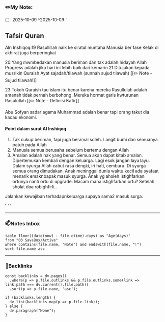 ### ✏️My Note:
- [ ] 2025-10-09 ^2025-10-09
'
 ## Tafsir Quran
 Aln Inshiqoq:19
 Rasullillah naik ke siratul muntaha
 Manusia ber fase
 Kelak di akhirat juga berperingkat

20
Yang mwmbedakan manusia beriman dan tak adalah hidayah Allah
Progress adalah jika hari ini lebih baik dari kemarin
 21
 Ditujukan kepada musrikin Quraish
 Ayat sajadah/tilawah (sunnah sujud tilawah)
 [[✏️ Note - Sujud tilawah!]]

23
Tokoh Quraish tau islam itu benar karena mereka Rasullulah adalah amanah tidak pernah berbohong.
Mereka hormat garis kwturunan Rasulullah
[[✏️ Note - Definisi Kafir]]

Abu Sofyan sadar agama Muhammad adalah benar tapi orang takut dia kacau ekonomi. 

#### Point dalam surat Al Inshiqoq
1. Tak cukup beriman, tapi juga beramal soleh. Langit bumi dan semuanya patuh pada Allah
2. Manusia semua berusaha sebelum bertemu dengan Allah
3. Amalan adalah hak yang benar. Semua akan dapat kitab amalan. Dipertemukan kembali dengan keluarga. Lagi esok jangan layu layu. 
Dalam syurga Allah cabut rasa dengki, iri hati, cemburu. 
Di syurga semua orang dimudakan. Anak meninggal dunia waktu kecil ada syafaat menarik emaknbapak masuk syurga.
Anak yg aholeh istighfarkan ortunya nanti ortu di upgrade.
Macam mana istighfarkan ortu?
Setelah sholat doa robighfirli..

Jalankan kewajiban terhadapnkeluarga supaya sama2 masuk surga. 

'
'
'



___
### 📫Notes Inbox 
~~~dataview
table floor((date(now) - file.ctime).days) as "Age(days)"
from "03 SaveBox/Active"
where contains(file.name, "Note") and endswith(file.name, "!")
sort file.name asc
~~~


___
### 🔗Backlinks
~~~dataviewjs
const backlinks = dv.pages()
  .where(p => p.file.outlinks && p.file.outlinks.some(link => link.path === dv.current().file.path))
  .sort(p => p.file.name, 'asc');

if (backlinks.length) {
  dv.list(backlinks.map(p => p.file.link));
} else {
  dv.paragraph("None");
}
~~~


